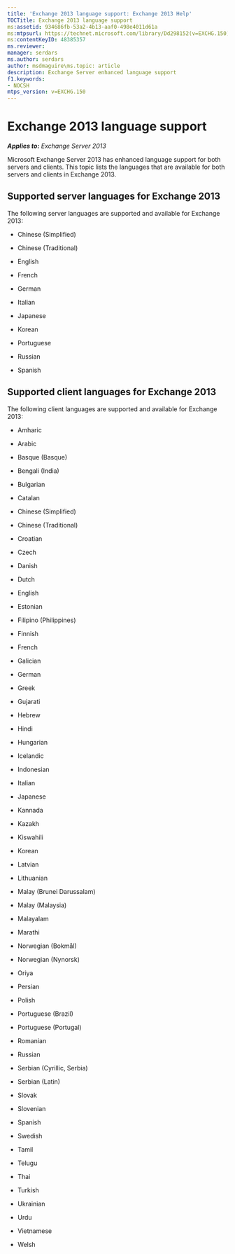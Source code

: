 ```yaml
---
title: 'Exchange 2013 language support: Exchange 2013 Help'
TOCTitle: Exchange 2013 language support
ms:assetid: 934686fb-53a2-4b13-aaf0-498e4011d61a
ms:mtpsurl: https://technet.microsoft.com/library/Dd298152(v=EXCHG.150)
ms:contentKeyID: 48385357
ms.reviewer: 
manager: serdars
ms.author: serdars
author: msdmaguire\ms.topic: article
description: Exchange Server enhanced language support
f1.keywords:
- NOCSH
mtps_version: v=EXCHG.150
---
```


# Exchange 2013 language support

_**Applies to:** Exchange Server 2013_

Microsoft Exchange Server 2013 has enhanced language support for both servers and clients. This topic lists the languages that are available for both servers and clients in Exchange 2013.

## Supported server languages for Exchange 2013

The following server languages are supported and available for Exchange 2013:

  - Chinese (Simplified)

  - Chinese (Traditional)

  - English

  - French

  - German

  - Italian

  - Japanese

  - Korean

  - Portuguese

  - Russian

  - Spanish

## Supported client languages for Exchange 2013

The following client languages are supported and available for Exchange 2013:

  - Amharic

  - Arabic

  - Basque (Basque)

  - Bengali (India)

  - Bulgarian

  - Catalan

  - Chinese (Simplified)

  - Chinese (Traditional)

  - Croatian

  - Czech

  - Danish

  - Dutch

  - English

  - Estonian

  - Filipino (Philippines)

  - Finnish

  - French

  - Galician

  - German

  - Greek

  - Gujarati

  - Hebrew

  - Hindi

  - Hungarian

  - Icelandic

  - Indonesian

  - Italian

  - Japanese

  - Kannada

  - Kazakh

  - Kiswahili

  - Korean

  - Latvian

  - Lithuanian

  - Malay (Brunei Darussalam)

  - Malay (Malaysia)

  - Malayalam

  - Marathi

  - Norwegian (Bokmål)

  - Norwegian (Nynorsk)

  - Oriya

  - Persian

  - Polish

  - Portuguese (Brazil)

  - Portuguese (Portugal)

  - Romanian

  - Russian

  - Serbian (Cyrillic, Serbia)

  - Serbian (Latin)

  - Slovak

  - Slovenian

  - Spanish

  - Swedish

  - Tamil

  - Telugu

  - Thai

  - Turkish

  - Ukrainian

  - Urdu

  - Vietnamese

  - Welsh
